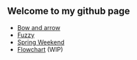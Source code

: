 ## Welcome to my github page

* [Bow and arrow](https://lefterise.github.io/Bow-and-Arrow/)
* [Fuzzy](https://lefterise.github.io/Fuzzy/)
* [Spring Weekend](https://lefterise.github.io/Spring-Weekend/)
* [Flowchart](https://lefterise.github.io/Flowchart/) (WIP)
